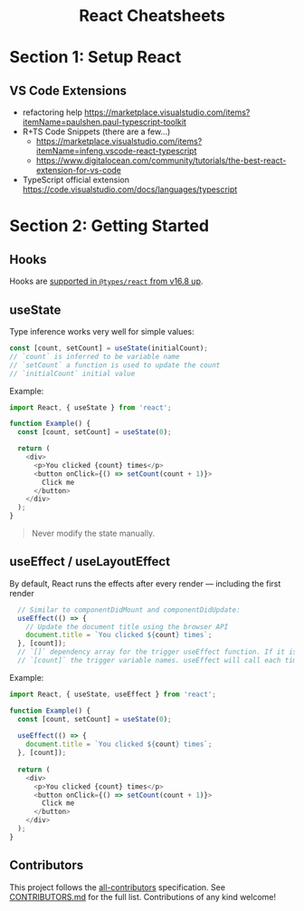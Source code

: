 <div align="center">
  <h1>React Cheatsheets</h1>
</div>

<!--START-SECTION:setup-->

# Section 1: Setup React

## VS Code Extensions

- refactoring help https://marketplace.visualstudio.com/items?itemName=paulshen.paul-typescript-toolkit
- R+TS Code Snippets (there are a few...)
  - https://marketplace.visualstudio.com/items?itemName=infeng.vscode-react-typescript
  - https://www.digitalocean.com/community/tutorials/the-best-react-extension-for-vs-code
- TypeScript official extension https://code.visualstudio.com/docs/languages/typescript

<!--END-SECTION:setup-->

# Section 2: Getting Started

<!--START-SECTION:hooks-->

## Hooks

Hooks are [supported in `@types/react` from v16.8 up](https://github.com/DefinitelyTyped/DefinitelyTyped/blob/a05cc538a42243c632f054e42eab483ebf1560ab/types/react/index.d.ts#L800-L1031).

## useState

Type inference works very well for simple values:

```js
const [count, setCount] = useState(initialCount);
// `count` is inferred to be variable name
// `setCount` a function is used to update the count
// `initialCount` initial value
```

Example:
```js
import React, { useState } from 'react';

function Example() {
  const [count, setCount] = useState(0);

  return (
    <div>
      <p>You clicked {count} times</p>
      <button onClick={() => setCount(count + 1)}>
        Click me
      </button>
    </div>
  );
}
```
> Never modify the state manually.
## useEffect / useLayoutEffect

By default, React runs the effects after every render — including the first render
```js
  // Similar to componentDidMount and componentDidUpdate:
  useEffect(() => {
    // Update the document title using the browser API
    document.title = `You clicked ${count} times`;
  }, [count]);
  // `[]` dependency array for the trigger useEffect function. If it is empty then it will load only initalComponent load.
  // `[count]` the trigger variable names. useEffect will call each time those value will changed.
```
Example:
```js
import React, { useState, useEffect } from 'react';

function Example() {
  const [count, setCount] = useState(0);
  
  useEffect(() => {
    document.title = `You clicked ${count} times`;
  }, [count]);
 
  return (
    <div>
      <p>You clicked {count} times</p>
      <button onClick={() => setCount(count + 1)}>
        Click me
      </button>
    </div>
  );
}
```
<!--END-SECTION:hooks-->

## Contributors

This project follows the [all-contributors](https://github.com/all-contributors/all-contributors) specification. See [CONTRIBUTORS.md](/CONTRIBUTORS.md) for the full list. Contributions of any kind welcome!

